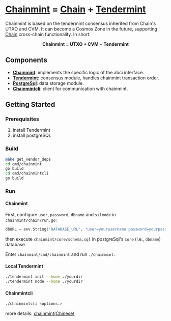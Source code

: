 # [Chainmint](https://github.com/chainx-org/chainmint) = [Chain](https://chain.com/) + [Tendermint](https://tendermint.com/)

Chainmint is based on the tendermint consensus inherited from Chain's UTXO and CVM. It can become a Cosmos Zone in the future, supporting [Chain](https://chain.com) cross-chain functionality. In short:

<p align="center">
<b>Chainmint = UTXO + CVM + Tendermint </b>
</p>


## Components

- [**Chainmint**](https://github.com/chainx-org/chainmint): implements the specific logic of the abci interface.
- [**Tendermint**](https://github.com/tendermint/tendermint): consensus module, handles chainmint transaction order.
- [**PostgreSql**](https://github.com/postgres/postgres): data storage module.
- [**Chainmintcli**](https://github.com/chainx-org/chainmint/tree/master/cmd/chainmintcli): client for communication with chainmint.

## Getting Started

### Prerequisites

1. install Tendermint
2. install postgreSQL

### Build

``` bash
make get_vendor_deps
cd cmd/chainmint
go build
cd cmd/chainmintcli
go build
```

### Run

#### Chainmint

First, configure `user`, `password`, `dbname` and `sslmode` in `chainmint/chain/run.go`:

``` go
dbURL = env.String("DATABASE_URL", "user=yourusername password=yourpassword dbname=core sslmode=disable")
```

then execute `chainmint/core/schema.sql` in postgreSql's `core` (i.e., `dbname`) database.

Enter `chainmint/cmd/chainmint` and run `./chainmint`.

#### Local Tendermint

``` bash
./tendermint init --home ./yourdir
./tendermint node --home ./yourdir
```

#### Chainmintcli
``` bash
./chainmintcli <options.>
```

more details: [chainmint(Chinese)](https://gguoss.github.io/2017/09/03/chainmint/)
